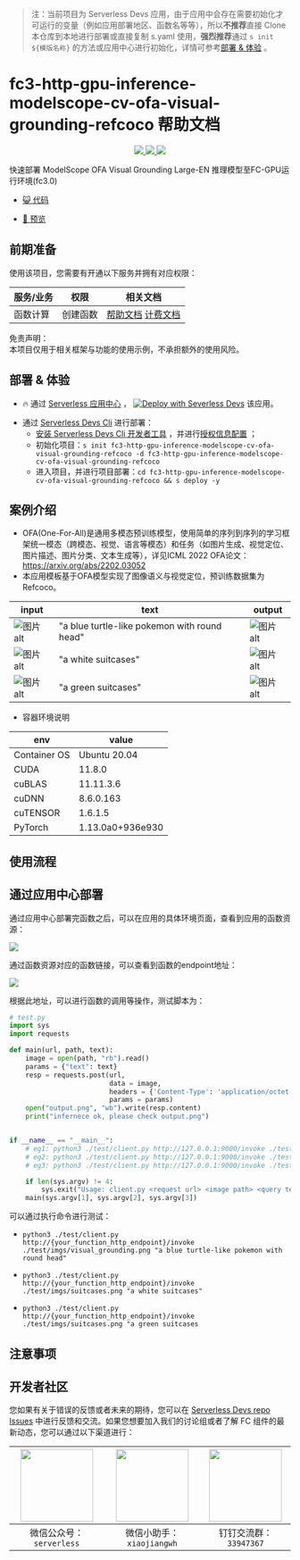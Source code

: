 
> 注：当前项目为 Serverless Devs 应用，由于应用中会存在需要初始化才可运行的变量（例如应用部署地区、函数名等等），所以**不推荐**直接 Clone 本仓库到本地进行部署或直接复制 s.yaml 使用，**强烈推荐**通过 `s init ${模版名称}` 的方法或应用中心进行初始化，详情可参考[部署 & 体验](#部署--体验) 。

# fc3-http-gpu-inference-modelscope-cv-ofa-visual-grounding-refcoco 帮助文档
<p align="center" class="flex justify-center">
    <a href="https://www.serverless-devs.com" class="ml-1">
    <img src="http://editor.devsapp.cn/icon?package=fc3-http-gpu-inference-modelscope-cv-ofa-visual-grounding-refcoco&type=packageType">
  </a>
  <a href="http://www.devsapp.cn/details.html?name=fc3-http-gpu-inference-modelscope-cv-ofa-visual-grounding-refcoco" class="ml-1">
    <img src="http://editor.devsapp.cn/icon?package=fc3-http-gpu-inference-modelscope-cv-ofa-visual-grounding-refcoco&type=packageVersion">
  </a>
  <a href="http://www.devsapp.cn/details.html?name=fc3-http-gpu-inference-modelscope-cv-ofa-visual-grounding-refcoco" class="ml-1">
    <img src="http://editor.devsapp.cn/icon?package=fc3-http-gpu-inference-modelscope-cv-ofa-visual-grounding-refcoco&type=packageDownload">
  </a>
</p>

<description>

快速部署 ModelScope OFA Visual Grounding Large-EN 推理模型至FC-GPU运行环境(fc3.0)

</description>

<codeUrl>

- [:smiley_cat: 代码](https://github.com/devsapp/start-fc-gpu)

</codeUrl>
<preview>

- [:eyes: 预览](http://www.devsapp.cn/details.html?name=fc3-http-gpu-inference-modelscope-cv-ofa-visual-grounding-refcoco)

</preview>


## 前期准备

使用该项目，您需要有开通以下服务并拥有对应权限：

<service>



| 服务/业务 |  权限  | 相关文档 |
| --- |  --- | --- |
| 函数计算 |  创建函数 | [帮助文档](https://help.aliyun.com/product/2508973.html) [计费文档](https://help.aliyun.com/document_detail/2512928.html) |

</service>

<remark>



</remark>

<disclaimers>

免责声明：   
本项目仅用于相关框架与功能的使用示例，不承担额外的使用风险。

</disclaimers>

## 部署 & 体验

<appcenter>
   
- :fire: 通过 [Serverless 应用中心](https://fcnext.console.aliyun.com/applications/create?template=fc3-http-gpu-inference-modelscope-cv-ofa-visual-grounding-refcoco) ，
  [![Deploy with Severless Devs](https://img.alicdn.com/imgextra/i1/O1CN01w5RFbX1v45s8TIXPz_!!6000000006118-55-tps-95-28.svg)](https://fcnext.console.aliyun.com/applications/create?template=fc3-http-gpu-inference-modelscope-cv-ofa-visual-grounding-refcoco) 该应用。
   
</appcenter>
<deploy>
    
- 通过 [Serverless Devs Cli](https://www.serverless-devs.com/serverless-devs/install) 进行部署：
  - [安装 Serverless Devs Cli 开发者工具](https://www.serverless-devs.com/serverless-devs/install) ，并进行[授权信息配置](https://docs.serverless-devs.com/fc/config) ；
  - 初始化项目：`s init fc3-http-gpu-inference-modelscope-cv-ofa-visual-grounding-refcoco -d fc3-http-gpu-inference-modelscope-cv-ofa-visual-grounding-refcoco`
  - 进入项目，并进行项目部署：`cd fc3-http-gpu-inference-modelscope-cv-ofa-visual-grounding-refcoco && s deploy -y`
   
</deploy>

## 案例介绍

<appdetail id="flushContent">

- OFA(One-For-All)是通用多模态预训练模型，使用简单的序列到序列的学习框架统一模态（跨模态、视觉、语言等模态）和任务（如图片生成、视觉定位、图片描述、图片分类、文本生成等），详见ICML 2022 OFA论文：https://arxiv.org/abs/2202.03052
- 本应用模板基于OFA模型实现了图像语义与视觉定位，预训练数据集为Refcoco。

| input | text | output |
|  ----  | ---- | ----  |
| ![图片alt](https://github.com/devsapp/start-fc-gpu/blob/main/materials/visual_grounding.png?raw=true) | "a blue turtle-like pokemon with round head"  | ![图片alt](https://github.com/devsapp/start-fc-gpu/blob/main/materials/visual_grounding_result1.png?raw=true) |
| ![图片alt](https://github.com/devsapp/start-fc-gpu/blob/main/materials/suitcases.png?raw=true) | "a white suitcases"  | ![图片alt](https://github.com/devsapp/start-fc-gpu/blob/main/materials/suitcases_result1.png?raw=true) |
| ![图片alt](https://github.com/devsapp/start-fc-gpu/blob/main/materials/suitcases.png?raw=true) | "a green suitcases"  | ![图片alt](https://github.com/devsapp/start-fc-gpu/blob/main/materials/suitcases_result2.png?raw=true) |

- 容器环境说明

|  env   |  value  |
|  ----  | ----  |
| Container OS | Ubuntu 20.04 |
| CUDA  | 11.8.0 |
| cuBLAS  | 11.11.3.6 |
| cuDNN   | 8.6.0.163 |
| cuTENSOR  | 1.6.1.5 |
| PyTorch | 1.13.0a0+936e930 |

</appdetail>

## 使用流程

<usedetail id="flushContent">

## 通过应用中心部署

通过应用中心部署完函数之后，可以在应用的具体环境页面，查看到应用的函数资源：

![](http://image.editor.devsapp.cn/evBw7lh8ktv6xDBzSSzvjr1ykchAF9hG41gf1ek1sk8tr4355A/FZa954tvfbe42G9j2qkw.png)

通过函数资源对应的函数链接，可以查看到函数的endpoint地址：

![](http://image.editor.devsapp.cn/evBw7lh8ktv6xDBzSSzvjr1ykchAF9hG41gf1ek1sk8tr4355A/cgzyhg9aFae5avCrrryd.png)


根据此地址，可以进行函数的调用等操作，测试脚本为：

```python
# test.py
import sys
import requests

def main(url, path, text):
    image = open(path, "rb").read()
    params = {"text": text}
    resp = requests.post(url,
                         data = image,
                         headers = {'Content-Type': 'application/octet-stream'},
                         params = params)
    open("output.png", "wb").write(resp.content)
    print("infernece ok, please check output.png")


if __name__ == "__main__":
    # eg1: python3 ./test/client.py http://127.0.0.1:9000/invoke ./test/imgs/visual_grounding.png "a blue turtle-like pokemon with round head"
    # eg2: python3 ./test/client.py http://127.0.0.1:9000/invoke ./test/imgs/suitcases.png "a white suitcases"
    # eg3: python3 ./test/client.py http://127.0.0.1:9000/invoke ./test/imgs/suitcases.png "a green suitcases"

    if len(sys.argv) != 4:
        sys.exit("Usage: client.py <request url> <image path> <query text>")
    main(sys.argv[1], sys.argv[2], sys.argv[3])

```

可以通过执行命令进行测试：

- ```python3 ./test/client.py http://{your_function_http_endpoint}/invoke ./test/imgs/visual_grounding.png "a blue turtle-like pokemon with round head"```    

- ```python3 ./test/client.py http://{your_function_http_endpoint}/invoke ./test/imgs/suitcases.png "a white suitcases"```

- ```python3 ./test/client.py http://{your_function_http_endpoint}/invoke ./test/imgs/suitcases.png "a green suitcases```

</usedetail>

## 注意事项

<matters id="flushContent">
</matters>


<devgroup>


## 开发者社区

您如果有关于错误的反馈或者未来的期待，您可以在 [Serverless Devs repo Issues](https://github.com/serverless-devs/serverless-devs/issues) 中进行反馈和交流。如果您想要加入我们的讨论组或者了解 FC 组件的最新动态，您可以通过以下渠道进行：

<p align="center">  

| <img src="https://serverless-article-picture.oss-cn-hangzhou.aliyuncs.com/1635407298906_20211028074819117230.png" width="130px" > | <img src="https://serverless-article-picture.oss-cn-hangzhou.aliyuncs.com/1635407044136_20211028074404326599.png" width="130px" > | <img src="https://serverless-article-picture.oss-cn-hangzhou.aliyuncs.com/1635407252200_20211028074732517533.png" width="130px" > |
| --------------------------------------------------------------------------------------------------------------------------------- | --------------------------------------------------------------------------------------------------------------------------------- | --------------------------------------------------------------------------------------------------------------------------------- |
| <center>微信公众号：`serverless`</center>                                                                                         | <center>微信小助手：`xiaojiangwh`</center>                                                                                        | <center>钉钉交流群：`33947367`</center>                                                                                           |
</p>
</devgroup>
